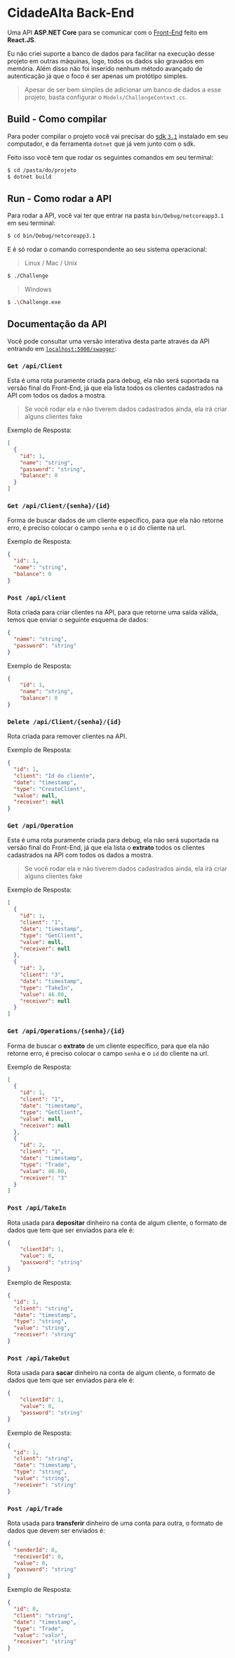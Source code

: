 # CidadeAlta Back-End

Uma API **ASP.NET Core** para se comunicar com o [Front-End]() feito em **React.JS**.

Eu não criei suporte a banco de dados para facilitar na execução desse projeto em outras máquinas, logo, todos os dados são gravados em memória. Além disso não foi inserido nenhum método avançado de autenticação já que o foco é ser apenas um protótipo simples.

> Apesar de ser bem simples de adicionar um banco de dados a esse projeto, basta configurar o `Models/ChallengeContext.cs`.

## Build - Como compilar

Para poder compilar o projeto você vai precisar do [sdk  `3.1`](https://dotnet.microsoft.com/download/dotnet-core/3.1) instalado em seu computador, e da ferramenta `dotnet` que já vem junto com o sdk.

Feito isso você tem que rodar os seguintes comandos em seu terminal:

```sh
$ cd /pasta/do/projeto
$ dotnet build
```

## Run - Como rodar a API

Para rodar a API, você vai ter que entrar na pasta `bin/Debug/netcoreapp3.1` em seu terminal:

```sh
$ cd bin/Debug/netcoreapp3.1
```

E é só rodar o comando correspondente ao seu sistema operacional:

> Linux / Mac / Unix

 ```sh
$ ./Challenge
 ```

> Windows

```sh
$ .\Challenge.exe
```

## Documentação da API

Você pode consultar uma versão interativa desta parte através da API entrando em [`localhost:5000/swagger`](htttp://localhost:5000/swagger):

### `Get /api/Client`

Esta é uma rota puramente criada para debug, ela não será suportada na versão final do Front-End, já que ela lista todos os clientes cadastrados na API com todos os dados a mostra.

> Se você rodar ela e não tiverem dados cadastrados ainda, ela irá criar alguns clientes fake

Exemplo de Resposta:

```json
[
  {
    "id": 1,
    "name": "string",
    "password": "string",
    "balance": 0
  }
]
```

### `Get /api/Client/{senha}/{id}`

Forma de buscar dados de um cliente específico, para que ela não retorne erro, é preciso colocar o campo `senha` e o `id` do cliente na url.

Exemplo de Resposta:

```json
{
  "id": 1,
  "name": "string",
  "balance": 0
}
```



### `Post /api/client`

Rota criada para criar clientes na API, para que retorne uma saída válida, temos que enviar o seguinte esquema de dados:

```json
{
  "name": "string",
  "password": "string"
}
```

Exemplo de Resposta:

```json
{
    "id": 1,
    "name": "string",
    "balance": 0
}
```

### `Delete /api/Client/{senha}/{id}`

Rota criada para remover clientes na API.

Exemplo de Resposta:

```json
{
  "id": 1,
  "client": "Id do cliente",
  "date": "timestamp",
  "type": "CreateClient",
  "value": null,
  "receiver": null
}
```

### `Get /api/Operation`

Esta é uma rota puramente criada para debug, ela não será suportada na versão final do Front-End, já que ela lista o **extrato** todos os clientes cadastrados na API com todos os dados a mostra.

> Se você rodar ela e não tiverem dados cadastrados ainda, ela irá criar alguns clientes fake

Exemplo de Resposta:

```json
[
  {
    "id": 1,
    "client": "1",
    "date": "timestamp",
    "type": "GetClient",
    "value": null,
    "receiver": null
  },
  {
    "id": 2,
    "client": "3",
    "date": "timestamp",
    "type": "TakeIn",
    "value": 46.80,
    "receiver": null
  }
]
```

### `Get /api/Operations/{senha}/{id}`

Forma de buscar o **extrato** de um cliente específico, para que ela não retorne erro, é preciso colocar o campo `senha` e o `id` do cliente na url.

Exemplo de Resposta:

```json
[
  {
    "id": 1,
    "client": "1",
    "date": "timestamp",
    "type": "GetClient",
    "value": null,
    "receiver": null
  },
  {
    "id": 2,
    "client": "1",
    "date": "timestamp",
    "type": "Trade",
    "value": 46.80,
    "receiver": "3"
  }
]
```

### `Post /api/TakeIn`

Rota usada para **depositar** dinheiro na conta de algum cliente, o formato de dados que tem que ser enviados para ele é:

```json
{
    "clientId": 1,
    "value": 0,
    "password": "string"
}
```

Exemplo de Resposta:

```json
{
  "id": 1,
  "client": "string",
  "date": "timestamp",
  "type": "string",
  "value": "string",
  "receiver": "string"
}
```



### `Post /api/TakeOut`

Rota usada para **sacar** dinheiro na conta de algum cliente, o formato de dados que tem que ser enviados para ele é:

```json
{
    "clientId": 1,
    "value": 0,
    "password": "string"
}
```

Exemplo de Resposta:

```json
{
  "id": 1,
  "client": "string",
  "date": "timestamp",
  "type": "string",
  "value": "string",
  "receiver": "string"
}
```

### `Post /api/Trade`

Rota usada para **transferir** dinheiro de uma conta para outra, o formato de dados que devem ser enviados é:

```json
{
  "senderId": 0,
  "receiverId": 0,
  "value": 0,
  "password": "string"
}
```

Exemplo de Resposta:

```json
{
  "id": 0,
  "client": "string",
  "date": "timestamp",
  "type": "Trade",
  "value": "valor",
  "receiver": "string"
}
```

